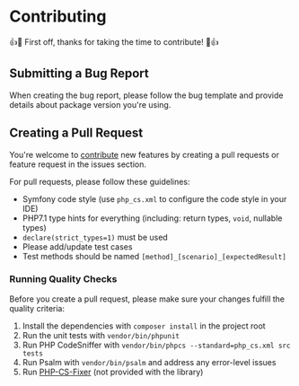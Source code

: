 Contributing
============
👍🎉 First off, thanks for taking the time to contribute! 🎉👍

Submitting a Bug Report
-----------------------

When creating the bug report, please follow the bug template and provide details about package version you're using.

Creating a Pull Request
-----------------------

You're welcome to [contribute](https://github.com/scheb/yahoo-finance-api/graphs/contributors) new features by creating
a pull requests or feature request in the issues section.

For pull requests, please follow these guidelines:

- Symfony code style (use `php_cs.xml` to configure the code style in your IDE)
- PHP7.1 type hints for everything (including: return types, `void`, nullable types)
- `declare(strict_types=1)` must be used
- Please add/update test cases
- Test methods should be named `[method]_[scenario]_[expectedResult]`

### Running Quality Checks

Before you create a pull request, please make sure your changes fulfill the quality criteria:

1) Install the dependencies with `composer install` in the project root
2) Run the unit tests with `vendor/bin/phpunit`
3) Run PHP CodeSniffer with `vendor/bin/phpcs --standard=php_cs.xml src tests`
4) Run Psalm with `vendor/bin/psalm` and address any error-level issues
5) Run [PHP-CS-Fixer](https://github.com/FriendsOfPHP/PHP-CS-Fixer) (not provided with the library)
